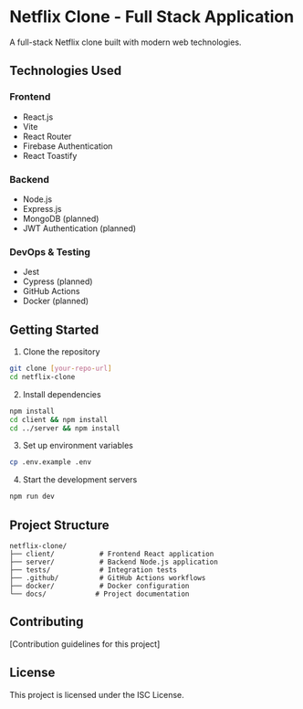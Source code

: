# Netflix Clone - Full Stack Application

A full-stack Netflix clone built with modern web technologies.

## Technologies Used

### Frontend
- React.js
- Vite
- React Router
- Firebase Authentication
- React Toastify

### Backend
- Node.js
- Express.js
- MongoDB (planned)
- JWT Authentication (planned)

### DevOps & Testing
- Jest
- Cypress (planned)
- GitHub Actions
- Docker (planned)

## Getting Started

1. Clone the repository
```bash
git clone [your-repo-url]
cd netflix-clone
```

2. Install dependencies
```bash
npm install
cd client && npm install
cd ../server && npm install
```

3. Set up environment variables
```bash
cp .env.example .env
```

4. Start the development servers
```bash
npm run dev
```

## Project Structure
```
netflix-clone/
├── client/           # Frontend React application
├── server/           # Backend Node.js application
├── tests/            # Integration tests
├── .github/          # GitHub Actions workflows
├── docker/           # Docker configuration
└── docs/            # Project documentation
```

## Contributing
[Contribution guidelines for this project]

## License
This project is licensed under the ISC License.
